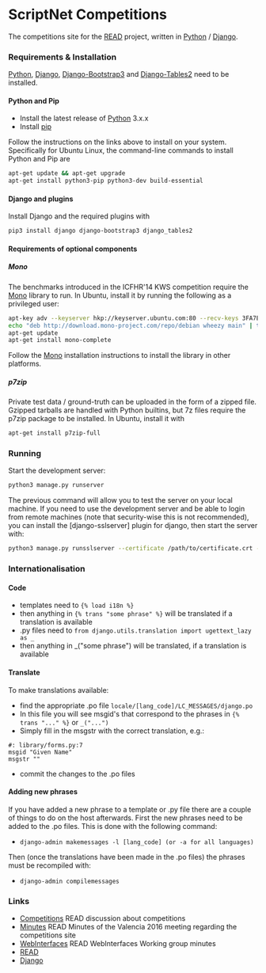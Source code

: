 # ScriptNet Competitions

The competitions site for the [READ] project, written in [Python] / [Django].

### Requirements & Installation
[Python], [Django], [Django-Bootstrap3] and [Django-Tables2] need to be installed.

#### Python and Pip

* Install the latest release of [Python] 3.x.x
* Install [pip]

Follow the instructions on the links above to install on your system. Specifically for Ubuntu Linux, the command-line commands to install Python and Pip are
```sh
apt-get update && apt-get upgrade
apt-get install python3-pip python3-dev build-essential
```

#### Django and plugins 
Install Django and the required plugins with
```sh
pip3 install django django-bootstrap3 django_tables2
```
#### Requirements of optional components

##### Mono
The benchmarks introduced in the ICFHR'14 KWS competition require the [Mono] library to run. In Ubuntu, install it by running the following as a privileged user:
```sh
apt-key adv --keyserver hkp://keyserver.ubuntu.com:80 --recv-keys 3FA7E0328081BFF6A14DA29AA6A19B38D3D831EF
echo "deb http://download.mono-project.com/repo/debian wheezy main" | tee /etc/apt/sources.list.d/mono-xamarin.list
apt-get update
apt-get install mono-complete
```
Follow the [Mono] installation instructions to install the library in other platforms.

##### p7zip
Private test data / ground-truth can be uploaded in the form of a zipped file. Gzipped tarballs are handled with Python builtins, but 7z files require the p7zip package to be installed. In Ubuntu, install it with
```sh
apt-get install p7zip-full
```
### Running

Start the development server:
```sh
python3 manage.py runserver
```

The previous command will allow you to test the server on your local machine.
If you need to use the development server and be able to login from remote machines (note that security-wise this is not recommended), you can install the [django-sslserver] plugin for django, then start the server with:
```sh
python3 manage.py runsslserver --certificate /path/to/certificate.crt --key /path/to/key.key
```

### Internationalisation

#### Code
* templates need to ```{% load i18n %}```
* then anything in ```{% trans "some phrase" %}``` will be translated if a translation is available
* .py files need to ```from django.utils.translation import ugettext_lazy as _```
* then anything in _("some phrase") will be translated, if a translation is available

#### Translate
To make translations available:
* find the appropriate .po file ```locale/[lang_code]/LC_MESSAGES/django.po```
* In this file you will see msgid's that correspond to the phrases in ```{% trans "..." %}``` or ```_("...")```
* Simply fill in the msgstr with the correct translation, e.g.:
```
#: library/forms.py:7
msgid "Given Name"
msgstr ""
```
* commit the changes to the .po files

#### Adding new phrases

If you have added a new phrase to a template or .py file there are a couple of things to do on the host afterwards. First the new phrases need to be added to the .po files. This is done with the following command:

* ```django-admin makemessages -l [lang_code] (or -a for all languages)```

Then (once the translations have been made in the .po files) the phrases must be recompiled with:

* ```django-admin compilemessages```


### Links

* [Competitions] READ discussion about competitions
* [Minutes] READ Minutes of the Valencia 2016 meeting regarding the competitions site
* [WebInterfaces] READ WebInterfaces Working group minutes
* [READ]
* [Django]

[Competitions]: <https://read02.uibk.ac.at/wiki/index.php/Competitions>
[Minutes]: <https://read02.uibk.ac.at/wiki/index.php/Technical_Meetings:Valencia_Meeting_Minutes#Competitions_site>
[WebInterfaces]: <https://read02.uibk.ac.at/wiki/index.php/Technical_Meetings:WebinterfacesWG>
[READ]: <http://read.transkribus.eu>
[Django]: <https://www.djangoproject.com/>
[Django-Bootstrap3]: <http://github.com/dyve/django-bootstrap3>
[Django-Tables2]: <http://github.com/bradleyayers/django-tables2>
[Mono]: <http://www.mono-project.com/>
[Python]: <https://www.python.org>
[Pip]: <https://pip.pypa.io/en/stable/installing/>
